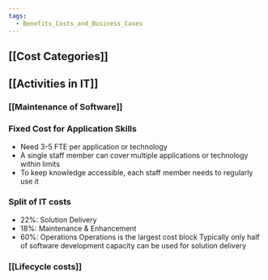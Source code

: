 ```yaml
---
tags:
  - Benefits_Costs_and_Business_Cases
---
```

## [[Cost Categories]]
## [[Activities in IT]]
### [[Maintenance of Software]]

### Fixed Cost for Application Skills
- Need 3-5 FTE per application or technology 
- A single staff member can cover multiple applications or technology within limits
- To keep knowledge accessible, each staff member needs to regularly use it
### Split of IT costs
- $22\%$: Solution Delivery
- $18\%$: Maintenance & Enhancement
- $60\%$: Operations
Operations is the largest cost block 
Typically only half of software development capacity can be used for solution delivery

### [[Lifecycle costs]]